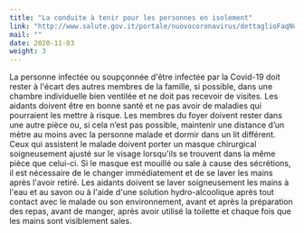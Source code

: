 ```yaml
---
title: "La conduite à tenir pour les personnes en isolement"
link: "http://www.salute.gov.it/portale/nuovocoronavirus/dettaglioFaqNuovoCoronavirus.jsp?lingua=italiano&id=235"
mail: ""
date: 2020-11-03
weight: 3
---
```

La personne infectée ou soupçonnée d'être infectée par la Covid-19 doit rester à l'écart des autres membres de la famille, si possible, dans une chambre individuelle bien ventilée et ne doit pas recevoir de visites.
Les aidants doivent être en bonne santé et ne pas avoir de maladies qui pourraient les mettre à risque.
Les membres du foyer doivent rester dans une autre pièce ou, si cela n’est pas possible, maintenir une distance d’un mètre au moins avec la personne malade et dormir dans un lit différent. 
Ceux qui assistent le malade doivent porter un masque chirurgical soigneusement ajusté sur le visage lorsqu'ils se trouvent dans la même pièce que celui-ci. Si le masque est mouillé ou sale à cause des sécrétions, il est nécessaire de le changer immédiatement et de se laver les mains après l'avoir retiré. 
Les aidants doivent se laver soigneusement les mains à l'eau et au savon ou à l'aide d'une solution hydro-alcoolique après tout contact avec le malade ou son environnement, avant et après la préparation des repas, avant de manger, après avoir utilisé la toilette et chaque fois que les mains sont visiblement sales. 
